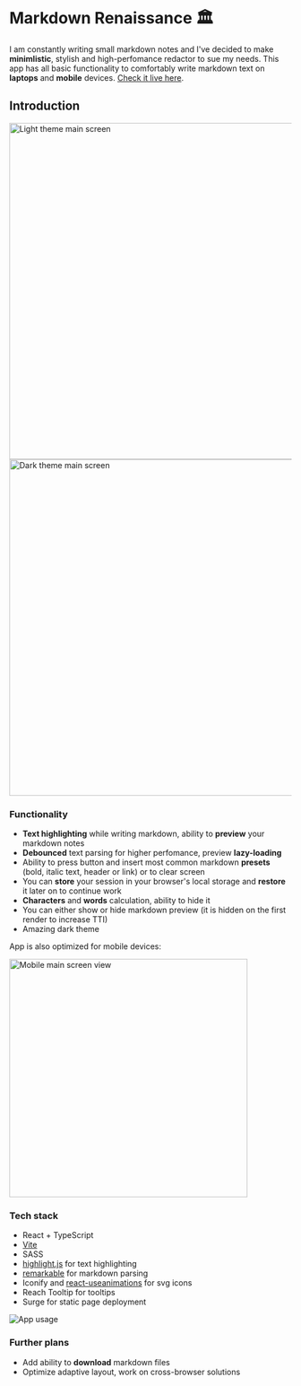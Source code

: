 # Markdown Renaissance 🏛

I am constantly writing small markdown notes and I've decided to make **minimlistic**, stylish and high-perfomance redactor to sue my needs. This app has 
all basic functionality to comfortably write markdown text on **laptops** and **mobile** devices. [Check it live here](http://app.markdown-renaissance.surge.sh/).

## Introduction

<img width="600" alt="Light theme main screen" src="https://user-images.githubusercontent.com/103210607/192010143-bf680e0d-b2a5-416f-b317-12dc2fe8dfce.png">
<img width="600" alt="Dark theme main screen" src="https://user-images.githubusercontent.com/103210607/192010336-52b2e5fe-8273-43de-8917-6c0de37cdc3b.png">

### Functionality

* **Text highlighting** while writing markdown, ability to **preview** your markdown notes
* **Debounced** text parsing for higher perfomance, preview **lazy-loading**
* Ability to press button and insert most common markdown **presets** (bold, italic text, header or link) or to clear screen
* You can **store** your session in your browser's local storage and **restore** it later on to continue work
* **Characters** and **words** calculation, ability to hide it
* You can either show or hide markdown preview (it is hidden on the first render to increase TTI)
* Amazing dark theme

App is also optimized for mobile devices:

<img width="425" alt="Mobile main screen view" src="https://user-images.githubusercontent.com/103210607/192011973-95ce0eed-b31b-4f74-ad7c-742460920022.png">

### Tech stack

* React + TypeScript
* [Vite](https://vitejs.dev)
* SASS
* [highlight.js](https://highlightjs.org) for text highlighting
* [remarkable](https://www.npmjs.com/package/remarkable) for markdown parsing
* Iconify and [react-useanimations](https://react.useanimations.com) for svg icons
* Reach Tooltip for tooltips
* Surge for static page deployment

![App usage](https://user-images.githubusercontent.com/103210607/192013405-e4e7f067-5718-4d37-99be-da64c4cf49bd.gif)

### Further plans

* Add ability to **download** markdown files
* Optimize adaptive layout, work on cross-browser solutions
